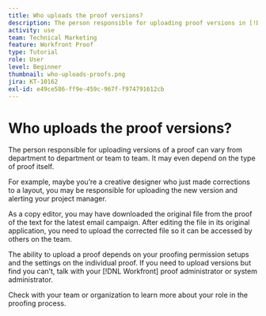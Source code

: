 ```yaml
---
title: Who uploads the proof versions?
description: The person responsible for uploading proof versions in [!DNL  Workfront] can vary. Learn from common use cases to identify the ideal setup at your organization.
activity: use
team: Technical Marketing
feature: Workfront Proof
type: Tutorial
role: User
level: Beginner
thumbnail: who-uploads-proofs.png
jira: KT-10162
exl-id: e49ce586-ff9e-459c-967f-f974791612cb
---
```

# Who uploads the proof versions?

The person responsible for uploading versions of a proof can vary from department to department or team to team. It may even depend on the type of proof itself.

For example, maybe you’re a creative designer who just made corrections to a layout, you may be responsible for uploading the new version and alerting your project manager.

As a copy editor, you may have downloaded the original file from the proof of the text for the latest email campaign. After editing the file in its original application, you need to upload the corrected file so it can be accessed by others on the team.

The ability to upload a proof depends on your proofing permission setups and the settings on the individual proof. If you need to upload versions but find you can’t, talk with your [!DNL Workfront] proof administrator or system administrator.

Check with your team or organization to learn more about your role in the proofing process.
